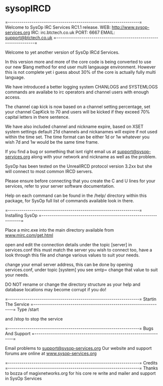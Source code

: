 # sysopIRCD

=-------------------------------------------------------------------=
Welcome to SysOp IRC Services RC1.1 release.
WEB: http://www.sysop-services.org
IRC: irc.btctech.co.uk PORT: 6667
EMAIL: support@btctech.co.uk
=-------------------------------------------------------------------=


Welcome to yet another version of SysOp IRCd Services.

In this version more and more of the core code is being converted
to use our new $lang method for end user multi langauage environment.
However this is not complete yet i guess about 30% of the core is
actually fully multi language.

We have introduced a better logging system CHANLOGS and SYSTEMLOGS
commands are availabe to irc operators and channel users with enough access.

The channel cap kick is now based on a channel setting percentage, set 
your channel CapKick to 70 and users will be kicked if they exceed 70%
capital letters in there sentence.

We have also included channel and nickname expire, based on XSET system settings
default 21d channels and nickanames will expire if not used within the time set.
The time format can be either 1d or 1w whatever you wish 7d and 1w would be the 
same time frame.

If you find a bug or something that isnt right email us at
support@sysop-services.org along with your network and nickname
as well as the problem.


SysOp has been tested on the UnrealIRCD protocol version 3.2xx
but she will connect to most common IRCD servers.

Please ensure before connecting that you create the C and U lines
for your services, refer to your server software documentation.

Help on each command can be found in the /help/ directory within this
package, for SysOp full list of commands available look in there.

=-------------------------------------------------------------------=
Installing SysOp
=-------------------------------------------------------------------=

Place a mirc.exe into the main directory available from www.mirc.com/get.html

open and edit the connection details under the topic [server] in services.conf
this must match the server you wish to connect too, have a look through this file 
and change various values to suit your needs.

change your email server address, this can be done by opening services.conf,
under topic [system] you see smtp= change that value to suit your needs.

DO NOT rename or change the directory structure as your help and database
locations may become corrupt if you do!

=-------------------------------------------------------------------=
Startin The Service
=-------------------------------------------------------------------=
Type /start

and /stop to stop the service

=-------------------------------------------------------------------=
Bugs And Support
=-------------------------------------------------------------------=

Email problems to support@sysop-services.org
Our website and support forums are online at www.sysop-services.org

=-------------------------------------------------------------------=
Credits
=-------------------------------------------------------------------=
Thanks to bozza of magixnetworks.org for his core re write and mailer
and support in SysOp Services




